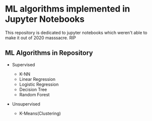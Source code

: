 # ML algorithms implemented in Jupyter Notebooks

This repository is dedicated to jupyter notebooks which weren't able to make it out of 2020 masssacre.
RIP

## ML Algorithms in Repository

 - Supervised
    - K-NN
    - Linear Regression
    - Logistic Regression
    - Decision Tree
    - Random Forest

 - Unsupervised
    - K-Means(Clustering)
